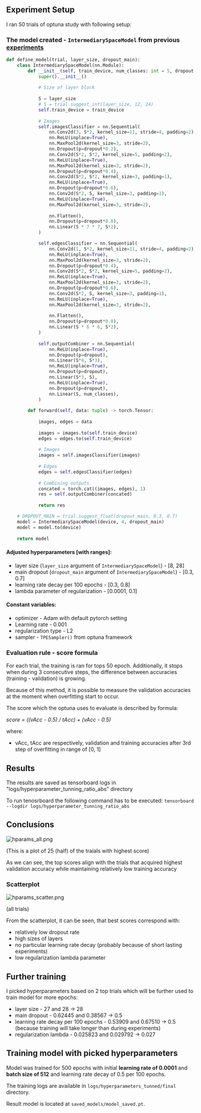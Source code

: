 ## Experiment Setup

I ran 50 trials of optuna study with following setup:

### The model created - `IntermediarySpaceModel` from previous [experiments](experiments.md)
```py
def define_model(trial, layer_size, dropout_main):
    class IntermediarySpaceModel(nn.Module):
        def __init__(self, train_device, num_classes: int = 5, dropout: float = 0.5) -> None:
            super().__init__()
            
            # Size of layer block
            
            S = layer_size
            # S = trial.suggest_int(layer_size, 12, 24)
            self.train_device = train_device
            
            # Images
            self.imagesClassifier = nn.Sequential(
                nn.Conv2d(3, S*2, kernel_size=11, stride=4, padding=2),
                nn.ReLU(inplace=True),
                nn.MaxPool2d(kernel_size=3, stride=2),
                nn.Dropout(p=dropout*0.2),
                nn.Conv2d(S*2, S*2, kernel_size=5, padding=2),
                nn.ReLU(inplace=True),
                nn.MaxPool2d(kernel_size=3, stride=2),
                nn.Dropout(p=dropout*0.4),
                nn.Conv2d(S*2, S*2, kernel_size=3, padding=1),
                nn.ReLU(inplace=True),
                nn.Dropout(p=dropout*0.6),
                nn.Conv2d(S*2, S, kernel_size=3, padding=1),
                nn.ReLU(inplace=True),
                nn.MaxPool2d(kernel_size=3, stride=2),
                
                nn.Flatten(),
                nn.Dropout(p=dropout*0.8),
                nn.Linear(S * 7 * 7, S*2),
            )

            self.edgesClassifier = nn.Sequential(
                nn.Conv2d(1, S*2, kernel_size=11, stride=4, padding=2),
                nn.ReLU(inplace=True),
                nn.MaxPool2d(kernel_size=3, stride=2),
                nn.Dropout(p=dropout*0.4),
                nn.Conv2d(S*2, S*2, kernel_size=5, padding=2),
                nn.ReLU(inplace=True),
                nn.MaxPool2d(kernel_size=3, stride=2),
                nn.Dropout(p=dropout*0.6),
                nn.Conv2d(S*2, S, kernel_size=3, padding=1),
                nn.ReLU(inplace=True),
                nn.MaxPool2d(kernel_size=3, stride=2),
                
                nn.Flatten(),
                nn.Dropout(p=dropout*0.8),
                nn.Linear(S * 6 * 6, S*2),
            )
            
            self.outputCombiner = nn.Sequential(
                nn.ReLU(inplace=True),
                nn.Dropout(p=dropout),
                nn.Linear(S*4, S*3),
                nn.ReLU(inplace=True),
                nn.Dropout(p=dropout),
                nn.Linear(S*3, S),
                nn.ReLU(inplace=True),
                nn.Dropout(p=dropout),
                nn.Linear(S, num_classes),
            )
            
        def forward(self, data: tuple) -> torch.Tensor:
            
            images, edges = data
            
            images = images.to(self.train_device)
            edges = edges.to(self.train_device)
            
            # Images
            images = self.imagesClassifier(images)
            
            # Edges
            edges = self.edgesClassifier(edges)
            
            # Combining outputs
            concated = torch.cat((images, edges), 1)
            res = self.outputCombiner(concated)
            
            return res

    # DROPOUT_MAIN = trial.suggest_float(dropout_main, 0.3, 0.7)
    model = IntermediarySpaceModel(device, 4, dropout_main)
    model = model.to(device)
    
    return model

```

#### Adjusted hyperparameters [with ranges]:
- layer size (`layer_size` argument of `IntermediarySpaceModel`) - [8, 28]
- main dropout (`dropout_main` argument of `IntermediarySpaceModel`) - [0.3, 0.7]
- learning rate decay per 100 epochs - [0.3, 0.8]
- lambda parameter of regularization - [0.0001, 0.1]

#### Constant variables:
- optimizer - Adam with default pytorch setting
- Learning rate - 0.001
- regularization type - L2
- sampler - `TPESampler()` from optuna framework

### Evaluation rule - score formula

For each trial, the training is ran for tops 50 epoch. Additionally, it stops when during 3 consecutive steps, the difference between accuracies (training - validation) is growing. 

Because of this method, it is possible to measure the validation accuracies at the moment when overfitting start to occur.

The score which the optuna uses to evaluate is described by formula:

*score = ((vAcc - 0.5) / tAcc) + (vAcc - 0.5)*

where:
- vAcc, tAcc are respectively, validation and training accuracies after 3rd step of overfitting in range of [0, 1]

## Results
The results are saved as tensorboard logs in "logs/hyperparameter_tunning_ratio_abs" directory

To run tenosrboard the following command has to be executed: `tensorboard --logdir logs/hyperparameter_tunning_ratio_abs`

## Conclusions

![hparams_all.png](attachment:hparams_all.png)

(This is a plot of 25 (half) of the traials with highest score)

As we can see, the top scores align with the trials that acquired highest validation accuracy while maintaining relatively low training accuracy

### Scatterplot

![hparams_scatter.png](attachment:hparams_scatter.png)

(all trials)

From the scatterplot, it can be seen, that best scores correspond with:
- relatively low dropout rate
- high sizes of layers
- no particular learning rate decay (probably because of short lasting experiments)
- low regularization lambda parameter

## Further training

I picked hyperparameters based on 2 top trials which will be further used to train model for more epochs:
- layer size - 27 and 28 -> 28
- main dropout - 0.62445 and 0.38567 -> 0.5
- learning rate decay per 100 epochs - 0.53909 and 0.67510 -> 0.5 (because training will take longer than during experiments)
- regularization lambda - 0.025823 and 0.029792 -> 0.027

## Training model with picked hyperparameters

Model was trained for 500 epochs with initial **learning rate of 0.0001** and **batch size of 512** and learning rate decay of 0.5 per 100 epochs.

The training logs are available in `logs/hyperparameters_tunned/final` directory.

Result model is located at `saved_models/model_saved.pt`.


